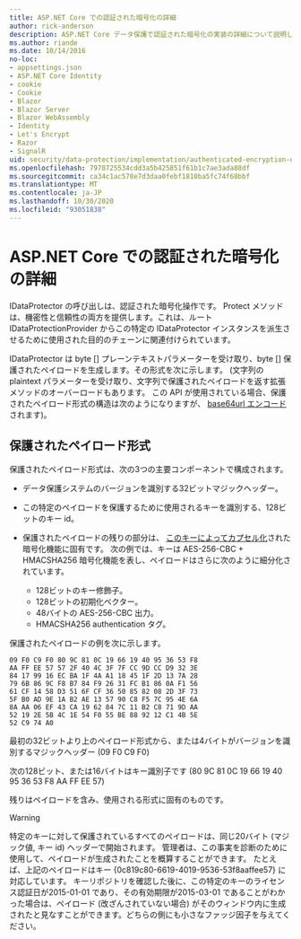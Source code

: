```yaml
---
title: ASP.NET Core での認証された暗号化の詳細
author: rick-anderson
description: ASP.NET Core データ保護で認証された暗号化の実装の詳細について説明します。
ms.author: riande
ms.date: 10/14/2016
no-loc:
- appsettings.json
- ASP.NET Core Identity
- cookie
- Cookie
- Blazor
- Blazor Server
- Blazor WebAssembly
- Identity
- Let's Encrypt
- Razor
- SignalR
uid: security/data-protection/implementation/authenticated-encryption-details
ms.openlocfilehash: 7978725534cdd3a5b425851f61b1c7ae3ada88df
ms.sourcegitcommit: ca34c1ac578e7d3daa0febf1810ba5fc74f60bbf
ms.translationtype: MT
ms.contentlocale: ja-JP
ms.lasthandoff: 10/30/2020
ms.locfileid: "93051838"
---
```

# <a name="authenticated-encryption-details-in-aspnet-core"></a>ASP.NET Core での認証された暗号化の詳細

<a name="data-protection-implementation-authenticated-encryption-details"></a>

IDataProtector の呼び出しは、認証された暗号化操作です。 Protect メソッドは、機密性と信頼性の両方を提供します。これは、ルート IDataProtectionProvider からこの特定の IDataProtector インスタンスを派生させるために使用された目的のチェーンに関連付けられています。

IDataProtector は byte [] プレーンテキストパラメーターを受け取り、byte [] 保護されたペイロードを生成します。その形式を次に示します。 (文字列の plaintext パラメーターを受け取り、文字列で保護されたペイロードを返す拡張メソッドのオーバーロードもあります。 この API が使用されている場合、保護されたペイロード形式の構造は次のようになりますが、 [base64url エンコード](https://tools.ietf.org/html/rfc4648#section-5)されます)。

## <a name="protected-payload-format"></a>保護されたペイロード形式

保護されたペイロード形式は、次の3つの主要コンポーネントで構成されます。

* データ保護システムのバージョンを識別する32ビットマジックヘッダー。

* この特定のペイロードを保護するために使用されるキーを識別する、128ビットのキー id。

* 保護されたペイロードの残りの部分は、 [このキーによってカプセル化](xref:security/data-protection/implementation/subkeyderivation#data-protection-implementation-subkey-derivation)された暗号化機能に固有です。 次の例では、キーは AES-256-CBC + HMACSHA256 暗号化機能を表し、ペイロードはさらに次のように細分化されています。
  * 128ビットのキー修飾子。
  * 128ビットの初期化ベクター。
  * 48バイトの AES-256-CBC 出力。
  * HMACSHA256 authentication タグ。

保護されたペイロードの例を次に示します。

```
09 F0 C9 F0 80 9C 81 0C 19 66 19 40 95 36 53 F8
AA FF EE 57 57 2F 40 4C 3F 7F CC 9D CC D9 32 3E
84 17 99 16 EC BA 1F 4A A1 18 45 1F 2D 13 7A 28
79 6B 86 9C F8 B7 84 F9 26 31 FC B1 86 0A F1 56
61 CF 14 58 D3 51 6F CF 36 50 85 82 08 2D 3F 73
5F B0 AD 9E 1A B2 AE 13 57 90 C8 F5 7C 95 4E 6A
8A AA 06 EF 43 CA 19 62 84 7C 11 B2 C8 71 9D AA
52 19 2E 5B 4C 1E 54 F0 55 BE 88 92 12 C1 4B 5E
52 C9 74 A0
```

最初の32ビットより上のペイロード形式から、または4バイトがバージョンを識別するマジックヘッダー (09 F0 C9 F0)

次の128ビット、または16バイトはキー識別子です (80 9C 81 0C 19 66 19 40 95 36 53 F8 AA FF EE 57)

残りはペイロードを含み、使用される形式に固有のものです。

> [!WARNING]
> 特定のキーに対して保護されているすべてのペイロードは、同じ20バイト (マジック値, キー id) ヘッダーで開始されます。 管理者は、この事実を診断のために使用して、ペイロードが生成されたことを概算することができます。 たとえば、上記のペイロードはキー {0c819c80-6619-4019-9536-53f8aaffee57} に対応しています。 キーリポジトリを確認した後に、この特定のキーのライセンス認証日が2015-01-01 であり、その有効期限が2015-03-01 であることがわかった場合は、ペイロード (改ざんされていない場合) がそのウィンドウ内に生成されたと見なすことができます。どちらの側にも小さなファッジ因子を与えてください。

